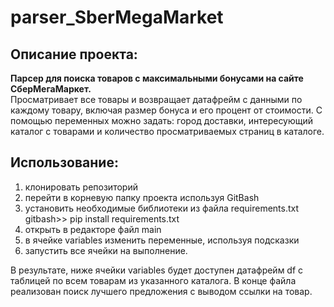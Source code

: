 # parser_SberMegaMarket
## Описание проекта: 
<b>Парсер для поиска товаров с максимальными бонусами на сайте СберМегаМаркет.</b><br>
Просматривает все товары и возвращает датафрейм с данными по каждому товару, включая размер бонуса и его процент от стоимости.
С помощью переменных можно задать: город доставки, интересующий каталог с товарами и количество просматриваемых страниц в каталоге.

## Использование:
1. клонировать репозиторий
2. перейти в корневую папку проекта используя GitBash
3. установить необходимые библиотеки из файла requirements.txt
gitbash>> pip install requirements.txt
4. открыть в редакторе файл main
5. в ячейке variables изменить переменные, используя подсказки
6. запустить все ячейки на выполнение.

В результате, ниже ячейки variables будет доступен датафрейм df с таблицей по всем товарам из указанного каталога.
В конце файла реализован поиск лучшего предложения с выводом ссылки на товар.
